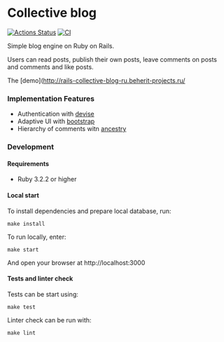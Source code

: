# Collective blog
[![Actions Status](https://github.com/beherit197777/rails-project-64/actions/workflows/hexlet-check.yml/badge.svg)](https://github.com/beherit197777/rails-project-64/actions)
[![CI](https://github.com/beherit197777/rails-project-64/actions/workflows/ci.yml/badge.svg)](https://github.com/beherit197777/rails-project-64/actions)

Simple blog engine on Ruby on Rails.

Users can read posts, publish their own posts, leave comments on posts and comments and like posts.

The [demo](http://rails-collective-blog-ru.beherit-projects.ru/ 

### Implementation Features

* Authentication with [devise](https://github.com/heartcombo/devise)
* Adaptive UI with [bootstrap](https://getbootstrap.com)
* Hierarchy of comments witn [ancestry](https://github.com/stefankroes/ancestry)

### Development

#### Requirements

* Ruby 3.2.2 or higher

#### Local start

To install dependencies and prepare local database, run: 
```shell
make install
```

To run locally, enter:
```shell
make start
```
And open your browser at http://localhost:3000

#### Tests and linter check

Tests can be start using:
```shell
make test 
```

Linter check can be run with:
```shell
make lint 